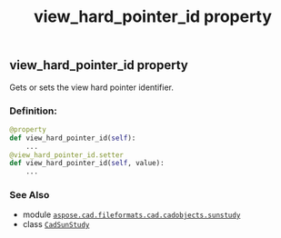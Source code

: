 ﻿---
title: view_hard_pointer_id property
second_title: Aspose.CAD for Python via .NET API References
description: 
type: docs
weight: 400
url: /python-net/aspose.cad.fileformats.cad.cadobjects.sunstudy/cadsunstudy/view_hard_pointer_id/
is_root: false
---

## view_hard_pointer_id property


Gets or sets the view hard pointer identifier.
### Definition:
```python
@property
def view_hard_pointer_id(self):
    ...
@view_hard_pointer_id.setter
def view_hard_pointer_id(self, value):
    ...
```

### See Also
* module [`aspose.cad.fileformats.cad.cadobjects.sunstudy`](../../)
* class [`CadSunStudy`](/cad/python-net/aspose.cad.fileformats.cad.cadobjects.sunstudy/cadsunstudy)

